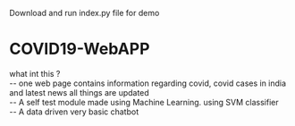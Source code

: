 Download and run index.py file for demo
# COVID19-WebAPP<br>
what int this ?<br>
 -- one web page contains information regarding covid, covid cases in india and latest news all things are updated<br>
 -- A self test module made using Machine Learning. using SVM classifier<br>
 -- A data driven very basic chatbot<br>
